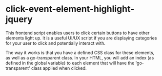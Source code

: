 # click-event-element-highlight-jquery
This frontend script enables users to click certain buttons to have other elements light up. It is a useful UI/UX script if you are displaying categories for your user to click and potentially interact with.

The way it works is that you have a defined CSS class for these elements, as well as a go-transparent class. In your HTML, you will add an index (as defined in the global variable) to each element that will have the 'go-transparent' class applied when clicked.

